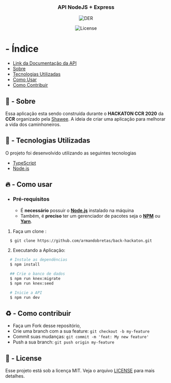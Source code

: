 <h3 align="center">
    <b>API NodeJS + Express</b> 
</h3>

<p align="center">
  <img alt="DER" src="https://i.ibb.co/K6BTg7z/unknown.png%22%3E">
</p>

<p align="center">
  <img alt="License" src="https://img.shields.io/github/license/vitorserrano/ecoleta?color=%237519C1">
</p>

#  - Índice

- [Link da Documentação da API](https://documenter.getpostman.com/view/4812082/SzzhdxzG)
- [Sobre](#sobre)
- [Tecnologias Utilizadas](#tecnologias-utilizadas)
- [Como Usar](#como-usar)
- [Como Contribuir](#como-contribuir)

<a id="sobre"></a>

## :bookmark:    - Sobre
 

Essa aplicação esta sendo construída durante o <strong>HACKATON CCR 2020</strong> da <strong>CCR</strong> organizado pela [Shawee](https://shawee.io/). A ideia de criar uma aplicação para melhorar a vida dos caminhoneiros.</strong>

<a id="tecnologias-utilizadas"></a>

## :rocket:    - Tecnologias Utilizadas

O projeto foi desenvolvido utilizando as seguintes tecnologias

- [TypeScript](https://www.typescriptlang.org/)
- [Node.js](https://nodejs.org/en/)


<a id="como-usar"></a>

## :fire:    - Como usar

- ### **Pré-requisitos**

  - É **necessário** possuir o **[Node.js](https://nodejs.org/en/)** instalado na máquina
  - Também, é **preciso** ter um gerenciador de pacotes seja o **[NPM](https://www.npmjs.com/)** ou **[Yarn](https://yarnpkg.com/)**.

1. Faça um clone :

```sh
  $ git clone https://github.com/armandobretas/back-hackaton.git
```

2. Executando a Aplicação:

```sh
  # Instale as dependências
  $ npm install

  ## Crie o banco de dados
  $ npm run knex:migrate
  $ npm run knex:seed

  # Inicie a API
  $ npm run dev

```

<a id="como-contribuir"></a>

## :recycle:    - Como contribuir

- Faça um Fork desse repositório,
- Crie uma branch com a sua feature: `git checkout -b my-feature`
- Commit suas mudanças: `git commit -m 'feat: My new feature'`
- Push a sua branch: `git push origin my-feature`

  
## :memo:    - License

Esse projeto está sob a licença MIT. Veja o arquivo [LICENSE](LICENSE.md) para mais detalhes.
